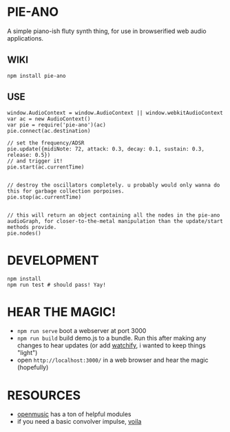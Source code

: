 # PIE-ANO

A simple piano-ish fluty synth thing, for use in browserified web audio applications.

## WIKI

`npm install pie-ano`

## USE
```
window.AudioContext = window.AudioContext || window.webkitAudioContext
var ac = new AudioContext()
var pie = require('pie-ano')(ac)
pie.connect(ac.destination)

// set the frequency/ADSR
pie.update({midiNote: 72, attack: 0.3, decay: 0.1, sustain: 0.3, release: 0.5})
// and trigger it!
pie.start(ac.currentTime)


// destroy the oscillators completely. u probably would only wanna do this for garbage collection porpoises.
pie.stop(ac.currentTime)


// this will return an object containing all the nodes in the pie-ano audioGraph, for closer-to-the-metal manipulation than the update/start methods provide.
pie.nodes() 
```

# DEVELOPMENT

```
npm install
npm run test # should pass! Yay!
```

# HEAR THE MAGIC!

- `npm run serve` boot a webserver at port 3000
- `npm run build` build demo.js to a bundle. Run this after making any changes to hear updates (or add [watchify](https://github.com/wham-js/web-audio-advent-calendar/blob/master/package.json#L8), i wanted to keep things "light")
- open `http://localhost:3000/` in a web browser and hear the magic (hopefully)

# RESOURCES


- [openmusic](https://github.com/openmusic) has a ton of helpful modules
- if you need a basic convolver impulse, [voila](https://github.com/mdn/voice-change-o-matic/tree/gh-pages/audio)